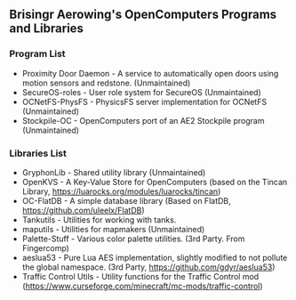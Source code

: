## Brisingr Aerowing's OpenComputers Programs and Libraries

### Program List

* Proximity Door Daemon - A service to automatically open doors using motion sensors and redstone. (Unmaintained)
* SecureOS-roles - User role system for SecureOS (Unmaintained)
* OCNetFS-PhysFS - PhysicsFS server implementation for OCNetFS (Unmaintained)
* Stockpile-OC - OpenComputers port of an AE2 Stockpile program (Unmaintained)

### Libraries List

* GryphonLib - Shared utility library (Unmaintained)
* OpenKVS - A Key-Value Store for OpenComputers (based on the Tincan Library, https://luarocks.org/modules/luarocks/tincan)
* OC-FlatDB - A simple database library (Based on FlatDB, https://github.com/uleelx/FlatDB)
* Tankutils - Utilities for working with tanks.
* maputils - Utilities for mapmakers (Unmaintained)
* Palette-Stuff - Various color palette utilities. (3rd Party. From Fingercomp)
* aeslua53 - Pure Lua AES implementation, slightly modified to not pollute the global namespace. (3rd Party, https://github.com/gdyr/aeslua53)
* Traffic Control Utils - Utility functions for the Traffic Control mod (https://www.curseforge.com/minecraft/mc-mods/traffic-control)